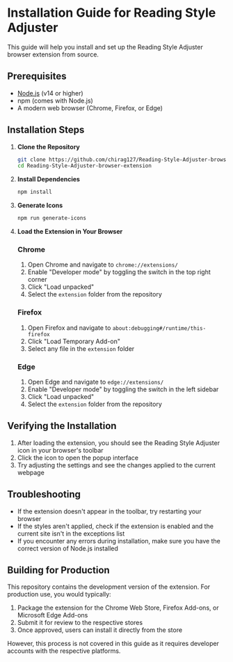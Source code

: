# Installation Guide for Reading Style Adjuster

This guide will help you install and set up the Reading Style Adjuster browser extension from source.

## Prerequisites

- [Node.js](https://nodejs.org/) (v14 or higher)
- npm (comes with Node.js)
- A modern web browser (Chrome, Firefox, or Edge)

## Installation Steps

1. **Clone the Repository**

   ```bash
   git clone https://github.com/chirag127/Reading-Style-Adjuster-browser-extension.git
   cd Reading-Style-Adjuster-browser-extension
   ```

2. **Install Dependencies**

   ```bash
   npm install
   ```

3. **Generate Icons**

   ```bash
   npm run generate-icons
   ```

4. **Load the Extension in Your Browser**

   ### Chrome
   
   1. Open Chrome and navigate to `chrome://extensions/`
   2. Enable "Developer mode" by toggling the switch in the top right corner
   3. Click "Load unpacked"
   4. Select the `extension` folder from the repository
   
   ### Firefox
   
   1. Open Firefox and navigate to `about:debugging#/runtime/this-firefox`
   2. Click "Load Temporary Add-on"
   3. Select any file in the `extension` folder
   
   ### Edge
   
   1. Open Edge and navigate to `edge://extensions/`
   2. Enable "Developer mode" by toggling the switch in the left sidebar
   3. Click "Load unpacked"
   4. Select the `extension` folder from the repository

## Verifying the Installation

1. After loading the extension, you should see the Reading Style Adjuster icon in your browser's toolbar
2. Click the icon to open the popup interface
3. Try adjusting the settings and see the changes applied to the current webpage

## Troubleshooting

- If the extension doesn't appear in the toolbar, try restarting your browser
- If the styles aren't applied, check if the extension is enabled and the current site isn't in the exceptions list
- If you encounter any errors during installation, make sure you have the correct version of Node.js installed

## Building for Production

This repository contains the development version of the extension. For production use, you would typically:

1. Package the extension for the Chrome Web Store, Firefox Add-ons, or Microsoft Edge Add-ons
2. Submit it for review to the respective stores
3. Once approved, users can install it directly from the store

However, this process is not covered in this guide as it requires developer accounts with the respective platforms.

